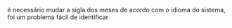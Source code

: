 é necessário mudar a sigla dos meses de acordo com o idioma do sistema, foi um problema fácil de identificar